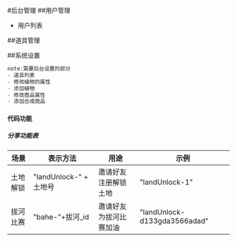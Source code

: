 #后台管理
##用户管理
- 用户列表

##道具管理

##系统设置 







```js
note:需要后台设置的部分
- 道具列表
- 修改植物的属性
- 添加植物
- 修改商品属性
- 添加合成商品

```

#### 代码功能
##### 分享功能表
| 场景 | 表示方法 | 用途 | 示例 |
|----|------|----|----|
| 土地解锁 |  "landUnlock-" + 土地号  |邀请好友注册解锁土地 | "landUnlock-1" |
| 拔河比赛 |  "bahe-"+拔河_id  | 邀请好友为拔河比赛加油 | "landUnlock-d133gda3566adad" |
